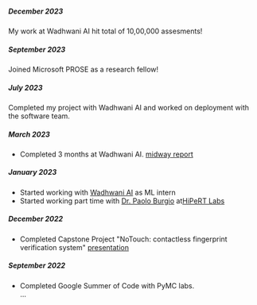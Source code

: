 ##### December 2023
My work at Wadhwani AI hit total of 10,00,000 assesments!
##### September 2023
Joined Microsoft PROSE as a research fellow!
##### July 2023
Completed my project with Wadhwani AI and worked on deployment with the software team.
##### March 2023
- Completed 3 months at Wadhwani AI. [midway report](blogs/Mid-term-eval.pdf)
##### January 2023
- Started working with [Wadhwani AI](https://www.wadhwaniai.org) as ML intern
- Started working part time with [Dr. Paolo Burgio](https://hipert.unimore.it/employees/paolo-burgio/?doing_wp_cron=1680730782.2210509777069091796875) at[HiPeRT Labs](https://hipert.unimore.it)
##### December 2022
- Completed Capstone Project "NoTouch: contactless fingerprint verification system" [presentation](blogs/captsone_ppt.pdf)
##### September 2022
- Completed Google Summer of Code with PyMC labs. <br>
...
